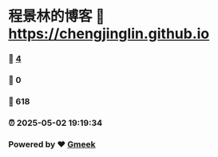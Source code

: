 # 程景林的博客 :link: https://chengjinglin.github.io 
### :page_facing_up: [4](https://chengjinglin.github.io/tag.html) 
### :speech_balloon: 0 
### :hibiscus: 618 
### :alarm_clock: 2025-05-02 19:19:34 
### Powered by :heart: [Gmeek](https://github.com/Meekdai/Gmeek)
